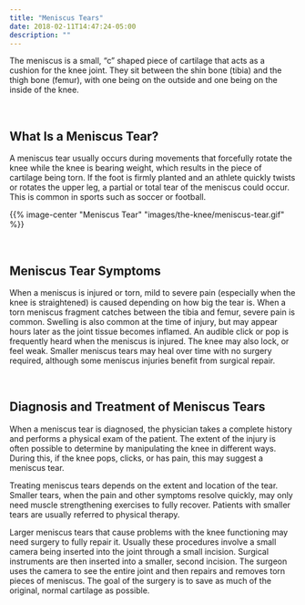 ```yaml
---
title: "Meniscus Tears"
date: 2018-02-11T14:47:24-05:00
description: ""
---
```


The meniscus is a small, “c” shaped piece of cartilage that acts as a cushion for the knee 
joint. They sit between the shin bone (tibia) and the thigh bone (femur), with one being on 
the outside and one being on the inside of the knee.

<br>

## What Is a Meniscus Tear?
A meniscus tear usually occurs during movements that forcefully rotate the knee while the 
knee is bearing weight, which results in the piece of cartilage being torn. If the foot is 
firmly planted and an athlete quickly twists or rotates the upper leg, a partial or total 
tear of the meniscus could occur. This is common in sports such as soccer or football.

{{% image-center "Meniscus Tear" "images/the-knee/meniscus-tear.gif" %}}

<br>

## Meniscus Tear Symptoms
When a meniscus is injured or torn, mild to severe pain (especially when the knee is 
straightened) is caused depending on how big the tear is. When a torn meniscus fragment 
catches between the tibia and femur, severe pain is common. Swelling is also common at the 
time of injury, but may appear hours later as the joint tissue becomes inflamed. An audible 
click or pop is frequently heard when the meniscus is injured. The knee may also lock, or 
feel weak. Smaller meniscus tears may heal over time with no surgery required, although some 
meniscus injuries benefit from surgical repair.

<br>

## Diagnosis and Treatment of Meniscus Tears
When a meniscus tear is diagnosed, the physician takes a complete history and performs a 
physical exam of the patient. The extent of the injury is often possible to determine by 
manipulating the knee in different ways. During this, if the knee pops, clicks, or has pain, 
this may suggest a meniscus tear.

Treating meniscus tears depends on the extent and location of the tear. Smaller tears, when 
the pain and other symptoms resolve quickly, may only need muscle strengthening exercises to 
fully recover. Patients with smaller tears are usually referred to physical therapy.

Larger meniscus tears that cause problems with the knee functioning may need surgery to 
fully repair it. Usually these procedures involve a small camera being inserted into the 
joint through a small incision. Surgical instruments are then inserted into a smaller, 
second incision. The surgeon uses the camera to see the entire joint and then repairs and 
removes torn pieces of meniscus. The goal of the surgery is to save as much of the original, 
normal cartilage as possible.
